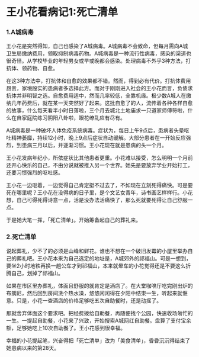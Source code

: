 # 王小花看病记1:死亡清单

### 1.A城病毒

王小花是突然得知，自己也感染了A城病毒。A城病毒不会致命，但每月需向A城卫生局缴纳费用，领取抑制病毒药物。A城病毒是一种流行性病毒，感染的渠道也很奇怪。从学校毕业的年轻男女或早或晚都会感染。处理病毒不外乎3种方法，打抗体、领药物、自愈。

在这3种方法中，打抗体和自愈的效果都不错。然而，得到必有代价。打抗体费用昂贵，家境殷实的患病者多选择此方。而对于刚刚进入社会的王小花而言，负债求抗体并非明智之选。自愈费用适中，然而几率较低，全靠机缘。极少数A城人在缴纳几年药费后，就在某一天突然好了起来。这批自愈了的人，流传着各种各样自愈的故事，什么每天看半小时日落啦，三个月去城北土地庙求一只道家师傅符啦，什么在自家庭院练习阴阳八卦啦，眼花缭乱应有尽有。

A城病毒是一种破坏人体免疫系统病毒。症状为，每日上午9点后，患病者头晕呕吐精神萎靡，持续12小时，晚上9点后症状自动缓解。大部分患者在一开始反应强烈，到患病三月以后，并逐渐习惯。王小花现在就是患病的头一个月。

王小花发病年纪小，所依症状比其他患者更重。小花难以接受，怎么明明一个月前还开心快乐的自己，不由分说就被推入另一个世界。她先是要放弃学业开始打工，还要习惯强烈的呕吐感。

王小花一边呕着，一边觉得自己肯定挺不过去了，不如现在立刻死得痛快。可是要死在哪里呢？王小花在没得病的日子里，是个文艺女青年，诗书画艺样样行。小花想，自己可得死得诗意一点，活是没办法活痛快了，那么死就要死得让自己舒服一点。

于是她大笔一挥，「死亡清单」。开始筹备起自己的葬礼来。

### 2.死亡清单

说起葬礼，少不了的必须是山峰和鲜花。谁也不想在一个破旧发霉的小屋里举办自己的葬礼吧。王小花本来为自己选定的地址是，A城郊外的祁福山。可是一想到，要坐2小时地铁再换一趟公车才到祁福山，本来就晕车的小花觉得还是不要这么折腾自己，划掉了祁福山。

如果在市区里办葬礼，体面且舒服的就肯定是酒店了。在大堂咖啡厅吃完刚出炉的布朗尼，然后回到房间洗个热水澡，悠悠闲闲得在夕阳中结束一生，听起来就惬意。只是，小花一查酒店的价格足够吃五次自助餐时，还是动摇了。

那就舍弃体面这个要求吧。把经费拨给自助餐，再随便找个公园，快速收场匆忙的一生。一提起自助餐，小花来了兴致，开始搜索A城网红自助餐。盘算了支付宝余额，足够她吃上10次自助餐了。王小花感到很幸福。

幸福的小花提起笔，兴奋得把「死亡清单」改为「美食清单」，昏昏沉沉得结束了她患病以来的第28天。
